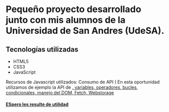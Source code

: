 <h1>Pequeño proyecto desarrollado junto con mis alumnos de la Universidad de San Andres (UdeSA).</h1>
<h2>Tecnologías utilizadas </h2>
<ul>
   <li>HTML5</li>
   <li>CSS3 </li>  
   <li>JavaScript</li>
</ul>
<p>Recursos de Javascript utilizados: Consumo de API ( En esta oportunidad utilizamos de ejemplo la API de <a href='https://pixabay.com/es/' /> , variables, 
operadores, bucles, condicionales, manejo del DOM, Fetch, Webstorage </p>

<h4>ESpero les resulte de utilidad </h4>
